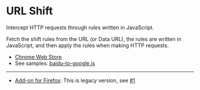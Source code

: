 # URL Shift

Intercept HTTP requests through rules written in JavaScript.

Fetch the shift rules from the URL (or Data URL), the rules are written in JavaScript, and then apply the rules when making HTTP requests.

- [Chrome Web Store](https://chrome.google.com/webstore/detail/url-shift/emnickicdheaollabfjmpgclddljkbke)
- See samples: [baidu-to-google.js](./shift/baidu-to-google.js)

---

- [Add-on for Firefox](https://addons.mozilla.org/en-US/firefox/addon/url-shift/): This is legacy version, see [#1](https://github.com/alchemy-works/url-shift/issues/1) 
